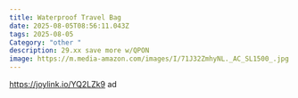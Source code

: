 ```yaml
---
title: Waterproof Travel Bag
date: 2025-08-05T08:56:11.043Z
tags: 2025-08-05
Category: "other "
description: 29.xx save more w/QPON
image: https://m.media-amazon.com/images/I/71J32ZmhyNL._AC_SL1500_.jpg
---
```

https://joylink.io/YQ2LZk9 ad